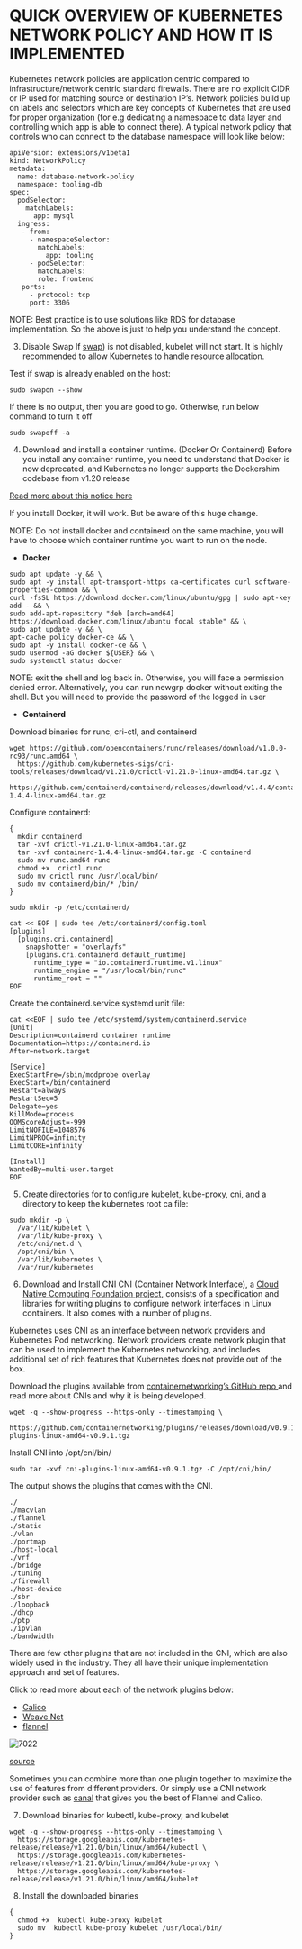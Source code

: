 # QUICK OVERVIEW OF KUBERNETES NETWORK POLICY AND HOW IT IS IMPLEMENTED

Kubernetes network policies are application centric compared to infrastructure/network centric standard firewalls. There are no 
explicit CIDR or IP used for matching source or destination IP’s. Network policies build up on labels and selectors which are key
concepts of Kubernetes that are used for proper organization (for e.g dedicating a namespace to data layer and controlling which app
is able to connect there). A typical network policy that controls who can connect to the database namespace will look like below:

```
apiVersion: extensions/v1beta1
kind: NetworkPolicy
metadata:
  name: database-network-policy
  namespace: tooling-db
spec:
  podSelector:
    matchLabels:
      app: mysql
  ingress:
   - from:
     - namespaceSelector:
       matchLabels:
         app: tooling
     - podSelector:
       matchLabels:
       role: frontend
   ports:
     - protocol: tcp
     port: 3306
```

NOTE: Best practice is to use solutions like RDS for database implementation. So the above is just to help you understand the concept.

3. Disable Swap
If [swap](https://opensource.com/article/18/9/swap-space-linux-systems)) is not disabled, kubelet will not start. It is highly
recommended to allow Kubernetes to handle resource allocation.

Test if swap is already enabled on the host:

```
sudo swapon --show
```

If there is no output, then you are good to go. Otherwise, run below command to turn it off

```
sudo swapoff -a
```


4. Download and install a container runtime. (Docker Or Containerd)
Before you install any container runtime, you need to understand that Docker is now deprecated, and Kubernetes no longer supports 
the Dockershim codebase from v1.20 release

[Read more about this notice here](https://kubernetes.io/blog/2020/12/02/dockershim-faq/)

If you install Docker, it will work. But be aware of this huge change.

NOTE: Do not install docker and containerd on the same machine, you will have to choose which container runtime you want to run on 
the node.


- **Docker**

```
sudo apt update -y && \
sudo apt -y install apt-transport-https ca-certificates curl software-properties-common && \
curl -fsSL https://download.docker.com/linux/ubuntu/gpg | sudo apt-key add - && \
sudo add-apt-repository "deb [arch=amd64] https://download.docker.com/linux/ubuntu focal stable" && \
sudo apt update -y && \
apt-cache policy docker-ce && \
sudo apt -y install docker-ce && \
sudo usermod -aG docker ${USER} && \
sudo systemctl status docker
```


NOTE: exit the shell and log back in. Otherwise, you will face a permission denied error. Alternatively, you can run newgrp docker
without exiting the shell. But you will need to provide the password of the logged in user


- **Containerd**

Download binaries for runc, cri-ctl, and containerd

```
wget https://github.com/opencontainers/runc/releases/download/v1.0.0-rc93/runc.amd64 \
  https://github.com/kubernetes-sigs/cri-tools/releases/download/v1.21.0/crictl-v1.21.0-linux-amd64.tar.gz \
  https://github.com/containerd/containerd/releases/download/v1.4.4/containerd-1.4.4-linux-amd64.tar.gz 
```

Configure containerd:

```
{
  mkdir containerd
  tar -xvf crictl-v1.21.0-linux-amd64.tar.gz
  tar -xvf containerd-1.4.4-linux-amd64.tar.gz -C containerd
  sudo mv runc.amd64 runc
  chmod +x  crictl runc  
  sudo mv crictl runc /usr/local/bin/
  sudo mv containerd/bin/* /bin/
}
```

```
sudo mkdir -p /etc/containerd/
```

```
cat << EOF | sudo tee /etc/containerd/config.toml
[plugins]
  [plugins.cri.containerd]
    snapshotter = "overlayfs"
    [plugins.cri.containerd.default_runtime]
      runtime_type = "io.containerd.runtime.v1.linux"
      runtime_engine = "/usr/local/bin/runc"
      runtime_root = ""
EOF
```

Create the containerd.service systemd unit file:

```
cat <<EOF | sudo tee /etc/systemd/system/containerd.service
[Unit]
Description=containerd container runtime
Documentation=https://containerd.io
After=network.target

[Service]
ExecStartPre=/sbin/modprobe overlay
ExecStart=/bin/containerd
Restart=always
RestartSec=5
Delegate=yes
KillMode=process
OOMScoreAdjust=-999
LimitNOFILE=1048576
LimitNPROC=infinity
LimitCORE=infinity

[Install]
WantedBy=multi-user.target
EOF
```

5. Create directories for to configure kubelet, kube-proxy, cni, and a directory to keep the kubernetes root ca file:

```
sudo mkdir -p \
  /var/lib/kubelet \
  /var/lib/kube-proxy \
  /etc/cni/net.d \
  /opt/cni/bin \
  /var/lib/kubernetes \
  /var/run/kubernetes
```

6. Download and Install CNI
CNI (Container Network Interface), a [Cloud Native Computing Foundation project](https://www.cncf.io/), 
consists of a specification and libraries for writing plugins to configure network interfaces in Linux containers. It also comes 
with a number of plugins.

Kubernetes uses CNI as an interface between network providers and Kubernetes Pod networking. Network providers create network 
plugin that can be used to implement the Kubernetes networking, and includes additional set of rich features that Kubernetes does 
not provide out of the box.

Download the plugins available from [containernetworking’s GitHub repo ](https://github.com/containernetworking/cni)and read more
about CNIs and why it is being developed.

```
wget -q --show-progress --https-only --timestamping \
  https://github.com/containernetworking/plugins/releases/download/v0.9.1/cni-plugins-linux-amd64-v0.9.1.tgz
```

Install CNI into /opt/cni/bin/

```
sudo tar -xvf cni-plugins-linux-amd64-v0.9.1.tgz -C /opt/cni/bin/
```

The output shows the plugins that comes with the CNI.


```
./
./macvlan
./flannel
./static
./vlan
./portmap
./host-local
./vrf
./bridge
./tuning
./firewall
./host-device
./sbr
./loopback
./dhcp
./ptp
./ipvlan
./bandwidth
```

There are few other plugins that are not included in the CNI, which are also widely used in the industry. They all have their unique 
implementation approach and set of features.

Click to read more about each of the network plugins below:

- [Calico](https://www.tigera.io/project-calico/)
- [Weave Net](https://www.weave.works/docs/net/latest/overview/)
- [flannel](https://github.com/flannel-io/flannel)


![7022](https://user-images.githubusercontent.com/85270361/210216885-fb77837e-2b0d-42f5-88b9-80464159fb49.PNG)

[source](https://ranchermanager.docs.rancher.com/v2.5/faq/container-network-interface-providers)


Sometimes you can combine more than one plugin together to maximize the use of features from different providers. Or simply use
a CNI network provider such as [canal](https://github.com/projectcalico/canal) that gives you the best of Flannel and Calico.


7. Download binaries for kubectl, kube-proxy, and kubelet

```
wget -q --show-progress --https-only --timestamping \
  https://storage.googleapis.com/kubernetes-release/release/v1.21.0/bin/linux/amd64/kubectl \
  https://storage.googleapis.com/kubernetes-release/release/v1.21.0/bin/linux/amd64/kube-proxy \
  https://storage.googleapis.com/kubernetes-release/release/v1.21.0/bin/linux/amd64/kubelet
```

8. Install the downloaded binaries

```
{
  chmod +x  kubectl kube-proxy kubelet  
  sudo mv  kubectl kube-proxy kubelet /usr/local/bin/
}
```




